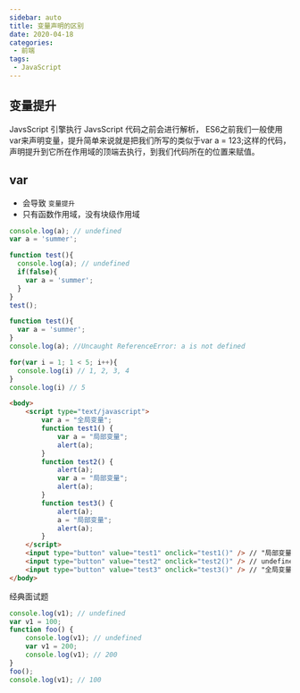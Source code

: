 ```yaml
---
sidebar: auto
title: 变量声明的区别
date: 2020-04-18
categories:
 - 前端
tags:
 - JavaScript
---
```



## 变量提升

JavsScript 引擎执行 JavsScript  代码之前会进行解析， ES6之前我们一般使用var来声明变量，提升简单来说就是把我们所写的类似于var a = 123;这样的代码，声明提升到它所在作用域的顶端去执行，到我们代码所在的位置来赋值。

## var 

- 会导致 `变量提升`
- 只有函数作用域，没有块级作用域

~~~ js
console.log(a); // undefined
var a = 'summer';
~~~

~~~ js
function test(){
  console.log(a); // undefined
  if(false){
    var a = 'summer';
  }
}
test();
~~~

~~~ js
function test(){
  var a = 'summer';
}
console.log(a); //Uncaught ReferenceError: a is not defined
~~~

~~~ js
for(var i = 1; 1 < 5; i++){
  console.log(i) // 1, 2, 3, 4
}
console.log(i) // 5
~~~

~~~ html
<body>
	<script type="text/javascript">
		var a = "全局变量";
		function test1() {
			var a = "局部变量";
			alert(a);
		}
		function test2() {
			alert(a);
			var a = "局部变量";
			alert(a);
		}
		function test3() {
			alert(a);
			a = "局部变量";
			alert(a);
		}
	</script>
	<input type="button" value="test1" onclick="test1()" /> // "局部变量"
	<input type="button" value="test2" onclick="test2()" /> // undefined "局部变量"
	<input type="button" value="test3" onclick="test3()" /> // "全局变量" "局部变量"
</body>
~~~

经典面试题

~~~ js
console.log(v1); // undefined
var v1 = 100;
function foo() {
    console.log(v1); // undefined
    var v1 = 200;
    console.log(v1); // 200
}
foo();
console.log(v1); // 100
~~~

